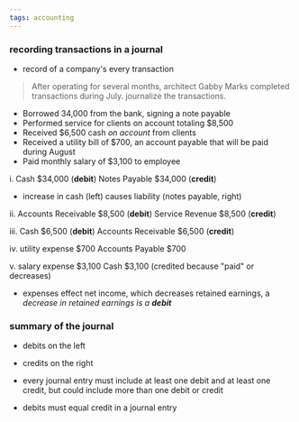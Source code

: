 ```yaml
---
tags: accounting
---
```

### recording transactions in a journal
- record of a company's every transaction

> After operating for several months, architect Gabby Marks completed transactions during July. journalize the transactions.

- Borrowed 34,000 from the bank, signing a note payable
- Performed service for clients on account totaling $8,500
- Received $6,500 cash *on account* from clients
- Received a utility bill of $700, an account payable that will be paid during August
- Paid monthly salary of $3,100 to employee

i. Cash $34,000 (**debit**)
	Notes Payable $34,000 (**credit**)

- increase in cash (left) causes liability (notes payable, right)

ii. Accounts Receivable $8,500 (**debit**)
	Service Revenue $8,500 (**credit**)

iii. Cash $6,500 (**debit**)
	Accounts Receivable $6,500 (**credit**)

iv. utility expense $700
	Accounts Payable $700

v. salary expense $3,100
		Cash $3,100 (credited because "paid" or decreases)

- expenses effect net income, which decreases retained earnings, a *decrease in retained earnings is a **debit***


### summary of the journal
- debits on the left
- credits on the right

- every journal entry must include at least one debit and at least one credit, but could include more than one debit or credit
- debits must equal credit in a journal entry